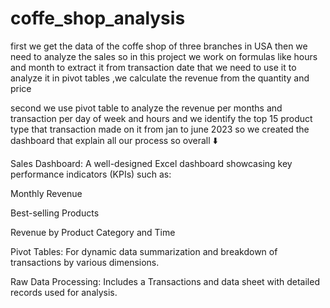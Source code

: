 # coffe_shop_analysis
first we get the data of the coffe shop of three branches in USA then we need to analyze the sales 
so in this project we work on formulas like hours and month to extract it from transaction date that we need to use it to analyze it in pivot tables 
,we calculate the revenue from the quantity and price 

second we use pivot table to analyze the revenue per months and transaction per day of week and hours and we identify the top 15 product type that transaction made on it from jan to june  2023 so we created the dashboard that explain all our process 
so overall ⬇️

Sales Dashboard: A well-designed Excel dashboard showcasing key performance indicators (KPIs) such as:

Monthly Revenue

Best-selling Products

Revenue by Product Category and Time

Pivot Tables: For dynamic data summarization and breakdown of transactions by various dimensions.

Raw Data Processing: Includes a Transactions and data sheet with detailed records used for analysis.
